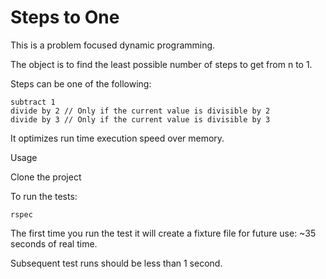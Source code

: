 # Steps to One

This is a problem focused dynamic programming.

The object is to find the least possible number of steps to get from n to 1.

Steps can be one of the following:

```
subtract 1
divide by 2 // Only if the current value is divisible by 2
divide by 3 // Only if the current value is divisible by 3
```

It optimizes run time execution speed over memory.

Usage

Clone the project

To run the tests:

`rspec`

The first time you run the test it will create a fixture file for future use: ~35 seconds of real time.

Subsequent test runs should be less than 1 second.

